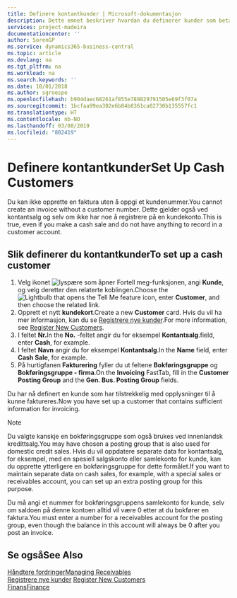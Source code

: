 ```yaml
---
title: Definere kontantkunder | Microsoft-dokumentasjon
description: Dette emnet beskriver hvordan du definerer kunder som betaler kontant.
services: project-madeira
documentationcenter: ''
author: SorenGP
ms.service: dynamics365-business-central
ms.topic: article
ms.devlang: na
ms.tgt_pltfrm: na
ms.workload: na
ms.search.keywords: ''
ms.date: 10/01/2018
ms.author: sgroespe
ms.openlocfilehash: b904daec68261af855e789829791505e69f3f07a
ms.sourcegitcommit: 1bcfaa99ea302e6b84b8361ca02730b135557fc1
ms.translationtype: HT
ms.contentlocale: nb-NO
ms.lasthandoff: 03/08/2019
ms.locfileid: "802419"
---
```

# <a name="set-up-cash-customers"></a><span data-ttu-id="49ccc-103">Definere kontantkunder</span><span class="sxs-lookup"><span data-stu-id="49ccc-103">Set Up Cash Customers</span></span>
<span data-ttu-id="49ccc-104">Du kan ikke opprette en faktura uten å oppgi et kundenummer.</span><span class="sxs-lookup"><span data-stu-id="49ccc-104">You cannot create an invoice without a customer number.</span></span> <span data-ttu-id="49ccc-105">Dette gjelder også ved kontantsalg og selv om ikke har noe å registrere på en kundekonto.</span><span class="sxs-lookup"><span data-stu-id="49ccc-105">This is true, even if you make a cash sale and do not have anything to record in a customer account.</span></span>  

## <a name="to-set-up-a-cash-customer"></a><span data-ttu-id="49ccc-106">Slik definerer du kontantkunder</span><span class="sxs-lookup"><span data-stu-id="49ccc-106">To set up a cash customer</span></span>  
1.  <span data-ttu-id="49ccc-107">Velg ikonet ![lyspære som åpner Fortell meg-funksjonen](media/ui-search/search_small.png "Fortell hva du vil gjøre"), angi **Kunde**, og velg deretter den relaterte koblingen.</span><span class="sxs-lookup"><span data-stu-id="49ccc-107">Choose the ![Lightbulb that opens the Tell Me feature](media/ui-search/search_small.png "Tell me what you want to do") icon, enter **Customer**, and then choose the related link.</span></span>  
2.  <span data-ttu-id="49ccc-108">Opprett et nytt **kundekort**.</span><span class="sxs-lookup"><span data-stu-id="49ccc-108">Create a new **Customer** card.</span></span> <span data-ttu-id="49ccc-109">Hvis du vil ha mer informasjon, kan du se [Registrere nye kunder](sales-how-register-new-customers.md).</span><span class="sxs-lookup"><span data-stu-id="49ccc-109">For more information, see [Register New Customers](sales-how-register-new-customers.md).</span></span>
3.  <span data-ttu-id="49ccc-110">I feltet **Nr.**</span><span class="sxs-lookup"><span data-stu-id="49ccc-110">In the **No.**</span></span> <span data-ttu-id="49ccc-111">-feltet angir du for eksempel **Kontantsalg**.</span><span class="sxs-lookup"><span data-stu-id="49ccc-111">field, enter **Cash**, for example.</span></span>  
4.  <span data-ttu-id="49ccc-112">I feltet **Navn** angir du for eksempel **Kontantsalg**.</span><span class="sxs-lookup"><span data-stu-id="49ccc-112">In the **Name** field, enter **Cash Sale**, for example.</span></span>  
5.  <span data-ttu-id="49ccc-113">På hurtigfanen **Fakturering** fyller du ut feltene **Bokføringsgruppe** og **Bokføringsgruppe - firma**.</span><span class="sxs-lookup"><span data-stu-id="49ccc-113">On the **Invoicing** FastTab, fill in the **Customer Posting Group** and the **Gen. Bus. Posting Group** fields.</span></span>  

 <span data-ttu-id="49ccc-114">Du har nå definert en kunde som har tilstrekkelig med opplysninger til å kunne faktureres.</span><span class="sxs-lookup"><span data-stu-id="49ccc-114">Now you have set up a customer that contains sufficient information for invoicing.</span></span>  

> [!NOTE]  
>  <span data-ttu-id="49ccc-115">Du valgte kanskje en bokføringsgruppe som også brukes ved innenlandsk kredittsalg.</span><span class="sxs-lookup"><span data-stu-id="49ccc-115">You may have chosen a posting group that is also used for domestic credit sales.</span></span> <span data-ttu-id="49ccc-116">Hvis du vil oppdatere separate data for kontantsalg, for eksempel, med en spesiell salgskonto eller samlekonto for kunde, kan du opprette ytterligere en bokføringsgruppe for dette formålet.</span><span class="sxs-lookup"><span data-stu-id="49ccc-116">If you want to maintain separate data on cash sales, for example, with a special sales or receivables account, you can set up an extra posting group for this purpose.</span></span>  
>   
>  <span data-ttu-id="49ccc-117">Du må angi et nummer for bokføringsgruppens samlekonto for kunde, selv om saldoen på denne kontoen alltid vil være 0 etter at du bokfører en faktura.</span><span class="sxs-lookup"><span data-stu-id="49ccc-117">You must enter a number for a receivables account for the posting group, even though the balance in this account will always be 0 after you post an invoice.</span></span>  

## <a name="see-also"></a><span data-ttu-id="49ccc-118">Se også</span><span class="sxs-lookup"><span data-stu-id="49ccc-118">See Also</span></span>
[<span data-ttu-id="49ccc-119">Håndtere fordringer</span><span class="sxs-lookup"><span data-stu-id="49ccc-119">Managing Receivables</span></span>](receivables-manage-receivables.md)  
<span data-ttu-id="49ccc-120">[Registrere nye kunder](sales-how-register-new-customers.md)  </span><span class="sxs-lookup"><span data-stu-id="49ccc-120">[Register New Customers](sales-how-register-new-customers.md)  </span></span>  
[<span data-ttu-id="49ccc-121">Finans</span><span class="sxs-lookup"><span data-stu-id="49ccc-121">Finance</span></span>](finance.md)  

